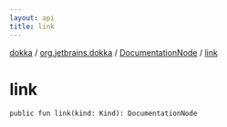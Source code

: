 ```yaml
---
layout: api
title: link
---
```

[dokka](../../index.html) / [org.jetbrains.dokka](../index.html) / [DocumentationNode](index.html) / [link](link.html)


# link


```
public fun link(kind: Kind): DocumentationNode
```
